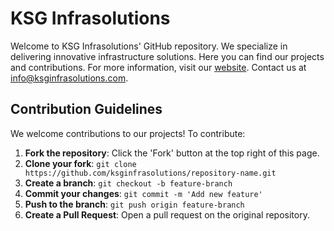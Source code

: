 # KSG Infrasolutions

Welcome to KSG Infrasolutions' GitHub repository. We specialize in delivering innovative infrastructure solutions. Here you can find our projects and contributions. For more information, visit our [website](https://ksginfrasolutions.com). Contact us at info@ksginfrasolutions.com.

## Contribution Guidelines

We welcome contributions to our projects! To contribute:

1. **Fork the repository**: Click the 'Fork' button at the top right of this page.
2. **Clone your fork**: `git clone https://github.com/ksginfrasolutions/repository-name.git`
3. **Create a branch**: `git checkout -b feature-branch`
4. **Commit your changes**: `git commit -m 'Add new feature'`
5. **Push to the branch**: `git push origin feature-branch`
6. **Create a Pull Request**: Open a pull request on the original repository.
